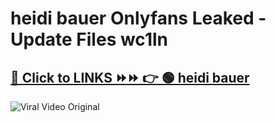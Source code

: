 
 # heidi bauer Onlyfans Leaked - Update Files wc1ln

## <h2><a href="https://clipsfans.com/heidi_bauer&ref=git">🔗 Click to LINKS ⏩⏩ 👉 🟢 heidi bauer </a></h2>

<a href="https://clipsfans.com/heidi_bauer&ref=git" rel="nofollow" data-target="animated-image.originalLink"><img src="https://i.ibb.co.com/xMMVF88/686577567.gif" alt="Viral Video Original" style="max-width: 100%; display: inline-block;" data-target="animated-image.originalImage"></a>

